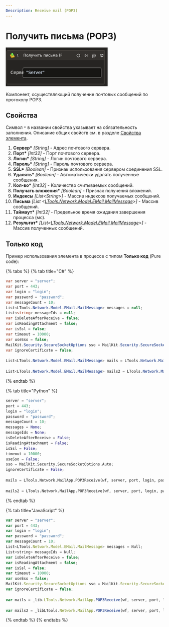 ```yaml
---
Description: Receive mail (POP3)
---
```


# Получить письма (POP3)

![](../../../.gitbook/assets1/studio-linux-elements-basic/receive-mails-pop3-activity.png)

Компонент, осуществляющий получение почтовых сообщений по протоколу POP3.

## Свойства
Символ `*` в названии свойства указывает на обязательность заполнения. 
Описание общих свойств см. в разделе [Свойства элемента](https://docs.primo-rpa.ru/primo-rpa/primo-studio/process/elements#svoistva-elementa).

1. **Сервер\*** *[String]* - Адрес почтового сервера.
1. **Порт\*** *[Int32]* - Порт почтового сервера.
1. **Логин\*** *[String]* - Логин почтового сервера.
1. **Пароль\*** *[String]* - Пароль почтового сервера.
1. **SSL\*** *[Boolean]* - Признак использования сервером соединения SSL.
1. **Удалять\*** *[Boolean]* - Автоматически удалять полученные сообщения.
1. **Кол-во\*** *[Int32]* - Количество считываемых сообщений.
1. **Получать вложения\*** *[Boolean]* - Признак получения вложений.
1. **Индексы** *[List\<String>]* - Массив индексов получаемых сообщений.
1. **Письма** *[List <[LTools.Network.Model.EMail.MailMessage](datatypes/mailmessage.md)>]* - Массив сообщений.
1. **Таймаут\*** *[Int32]* - Предельное время ожидания завершения процесса (мс).
1. **Результат\*** *[List<[LTools.Network.Model.EMail.MailMessage](datatypes/mailmessage.md)>]* - Массив полученных сообщений.

## Только код

Пример использования элемента в процессе с типом **Только код** (Pure code):

{% tabs %}
{% tab title="C#" %}
```csharp
var server = "server";
var port = 443;
var login = "login";
var password = "password";
var messageCount = 10;
List<LTools.Network.Model.EMail.MailMessage> messages = null;
List<string> messageIds = null;
var isDeleteAfterReceive = false;
var isReadingAttachment = false;
var isSsl = false;
var timeout = 10000;
var useSso = false;
MailKit.Security.SecureSocketOptions sso = MailKit.Security.SecureSocketOptions.Auto;
var ignoreCertificate = false;

List<LTools.Network.Model.EMail.MailMessage> mails = LTools.Network.MailApp.POP3Receive(wf, server, port, login, password, messageCount, messageIds, isDeleteAfterReceive, isReadingAttachment, isSsl, timeout, useSso, sso, ignoreCertificate);

List<LTools.Network.Model.EMail.MailMessage> mails2 = LTools.Network.MailApp.POP3Receive(wf, server, port, login, password, messageCount, messages, isDeleteAfterReceive, isReadingAttachment, isSsl, timeout, useSso, sso, ignoreCertificate);
```
{% endtab %}

{% tab title="Python" %}
```python
server = "server";
port = 443;
login = "login";
password = "password";
messageCount = 10;
messages = None;
messageIds = None;
isDeleteAfterReceive = False;
isReadingAttachment = False;
isSsl = False;
timeout = 10000;
useSso = False;
sso = MailKit.Security.SecureSocketOptions.Auto;
ignoreCertificate = False;

mails = LTools.Network.MailApp.POP3Receive(wf, server, port, login, password, messageCount, messageIds, isDeleteAfterReceive, isReadingAttachment, isSsl, timeout, useSso, sso, ignoreCertificate);

mails2 = LTools.Network.MailApp.POP3Receive(wf, server, port, login, password, messageCount, messages, isDeleteAfterReceive, isReadingAttachment, isSsl, timeout, useSso, sso, ignoreCertificate);
```
{% endtab %}

{% tab title="JavaScript" %}
```javascript
var server = "server";
var port = 443;
var login = "login";
var password = "password";
var messageCount = 10;
List<LTools.Network.Model.EMail.MailMessage> messages = Null;
List<string> messageIds = Null;
var isDeleteAfterReceive = false;
var isReadingAttachment = false;
var isSsl = false;
var timeout = 10000;
var useSso = false;
MailKit.Security.SecureSocketOptions sso = MailKit.Security.SecureSocketOptions.Auto;
var ignoreCertificate = false;

var mails = _lib.LTools.Network.MailApp.POP3Receive(wf, server, port, login, password, messageCount, messageIds, isDeleteAfterReceive, isReadingAttachment, isSsl, timeout, useSso, sso, ignoreCertificate);

var mails2 = _libLTools.Network.MailApp.POP3Receive(wf, server, port, login, password, messageCount, messages, isDeleteAfterReceive, isReadingAttachment, isSsl, timeout, useSso, sso, ignoreCertificate);
```
{% endtab %}
{% endtabs %}
